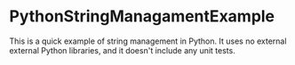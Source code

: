 # PythonStringManagamentExample
This is a quick example of string management in Python. It uses no external external Python libraries, and it doesn't include any unit tests.
